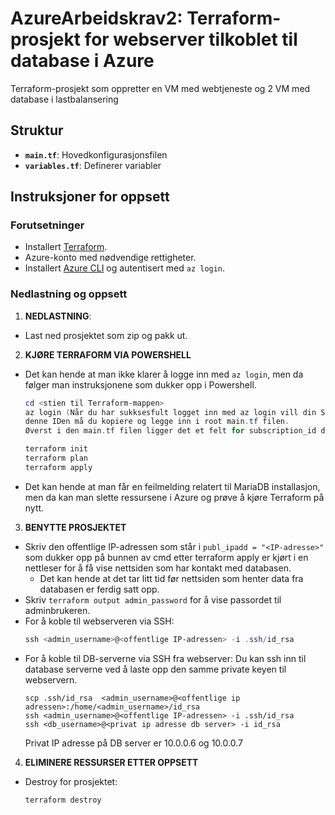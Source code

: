 # AzureArbeidskrav2: Terraform-prosjekt for webserver tilkoblet til database i Azure

Terraform-prosjekt som oppretter en VM med webtjeneste og 2 VM med database i lastbalansering

## Struktur

- **`main.tf`**: Hovedkonfigurasjonsfilen
- **`variables.tf`**: Definerer variabler

## Instruksjoner for oppsett

### Forutsetninger

- Installert [Terraform](https://developer.hashicorp.com/terraform/tutorials/aws-get-started/install-cli).
- Azure-konto med nødvendige rettigheter.
- Installert [Azure CLI](https://learn.microsoft.com/en-us/cli/azure/install-azure-cli-windows?tabs=azure-cli) og autentisert med `az login`.

### Nedlastning og oppsett

1. **NEDLASTNING**:
- Last ned prosjektet som zip og pakk ut.
2. **KJØRE TERRAFORM VIA POWERSHELL**
- Det kan hende at man ikke klarer å logge inn med `az login`, men da følger man instruksjonene som dukker opp i Powershell.
  ```powershell
  cd <stien til Terraform-mappen>
  az login (Når du har sukksesfult logget inn med az login vill din Subscription ID bli vist i kommano feltet ditt,
  denne IDen må du kopiere og legge inn i root main.tf filen.
  Øverst i den main.tf filen ligger det et felt for subscription_id der må du lime inn din ID.)
  
  terraform init
  terraform plan
  terraform apply
  ```
- Det kan hende at man får en feilmelding relatert til MariaDB installasjon, men da kan man slette ressursene i Azure og prøve å kjøre Terraform på nytt.
3. **BENYTTE PROSJEKTET**
- Skriv den offentlige IP-adressen som står i `publ_ipadd = "<IP-adresse>"` som dukker opp på bunnen av cmd etter terraform apply er kjørt i en nettleser for å få vise nettsiden som har kontakt med databasen.
  - Det kan hende at det tar litt tid før nettsiden som henter data fra databasen er ferdig satt opp.
- Skriv `terraform output admin_password` for å vise passordet til adminbrukeren.
- For å koble til webserveren via SSH:
  ```powershell
  ssh <admin_username>@<offentlige IP-adressen> -i .ssh/id_rsa 
  ```
- For å koble til DB-serverne via SSH fra webserver:
  Du kan ssh inn til database serverne ved å laste opp den samme private keyen til webservern.
  ```
  scp .ssh/id_rsa  <admin_username>@<offentlige ip adressen>:/home/<admin_username>/id_rsa
  ssh <admin_username>@<offentlige IP-adressen> -i .ssh/id_rsa
  ssh <db_username>@<privat ip adresse db server> -i id_rsa
  ```
  Privat IP adresse på DB server er 10.0.0.6 og 10.0.0.7
4. **ELIMINERE RESSURSER ETTER OPPSETT**
- Destroy for prosjektet:
  ```powershell 
  terraform destroy
  ```
